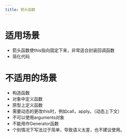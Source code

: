 ```yaml
---
title: 箭头函数
---
```


# 适用场景

- 箭头函数使this指向固定下来，非常适合封装回调函数
- 简化代码

# 不适用的场景

- 构造函数
- 对象中定义函数
- 原型上定义函数
- 需要动态的更改this时，例如call，apply。（动态上下文）
- 不可以使用arguments对象
- 不能用作Generator函数
- 个别情况下写法过于简单，导致语义太差，也不建议使用。